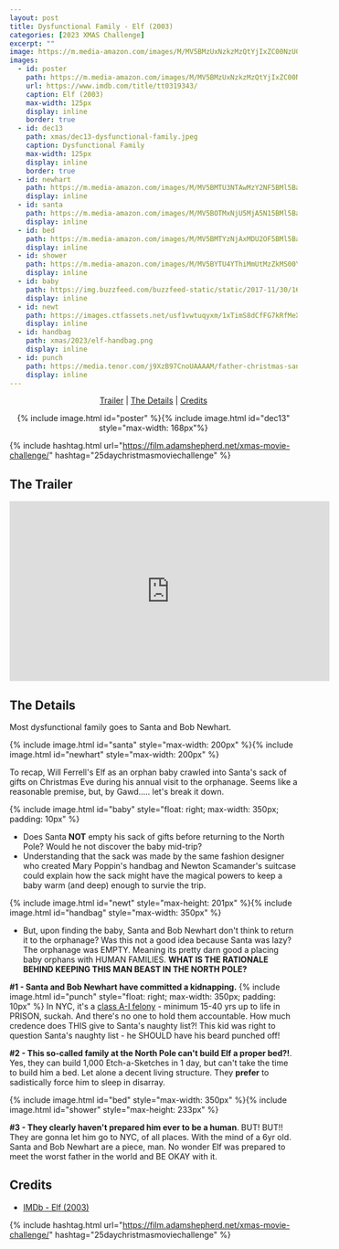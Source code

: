 ```yaml
---
layout: post
title: Dysfunctional Family - Elf (2003)
categories: [2023 XMAS Challenge]
excerpt: ""
image: https://m.media-amazon.com/images/M/MV5BMzUxNzkzMzQtYjIxZC00NzU0LThkYTQtZjNhNTljMTA1MDA1L2ltYWdlL2ltYWdlXkEyXkFqcGdeQXVyMTMxODk2OTU@._V1_FMjpg_UX620_.jpg
images:
  - id: poster
    path: https://m.media-amazon.com/images/M/MV5BMzUxNzkzMzQtYjIxZC00NzU0LThkYTQtZjNhNTljMTA1MDA1L2ltYWdlL2ltYWdlXkEyXkFqcGdeQXVyMTMxODk2OTU@._V1_FMjpg_UX620_.jpg
    url: https://www.imdb.com/title/tt0319343/
    caption: Elf (2003)
    max-width: 125px
    display: inline
    border: true
  - id: dec13
    path: xmas/dec13-dysfunctional-family.jpeg
    caption: Dysfunctional Family
    max-width: 125px
    display: inline
    border: true
  - id: newhart
    path: https://m.media-amazon.com/images/M/MV5BMTU3NTAwMzY2NF5BMl5BanBnXkFtZTYwMjcxMTc3._V1_FMjpg_UX485_.jpg
    display: inline
  - id: santa
    path: https://m.media-amazon.com/images/M/MV5BOTMxNjU5MjA5N15BMl5BanBnXkFtZTYwMTAyMTc3._V1_FMjpg_UX485_.jpg
    display: inline
  - id: bed
    path: https://m.media-amazon.com/images/M/MV5BMTYzNjAxMDU2OF5BMl5BanBnXkFtZTYwNTkxMTc3._V1_FMjpg_UX485_.jpg
    display: inline
  - id: shower
    path: https://m.media-amazon.com/images/M/MV5BYTU4YThiMmUtMzZkMS00YzRlLWJhM2MtYzNiYjhmNjgyMTNlXkEyXkFqcGdeQXVyNDE0NTQ3NTM@._V1_FMjpg_UX500_.jpg
    display: inline
  - id: baby
    path: https://img.buzzfeed.com/buzzfeed-static/static/2017-11/30/16/asset/buzzfeed-prod-fastlane-03/anigif_sub-buzz-15145-1512076092-14.gif
    display: inline
  - id: newt
    path: https://images.ctfassets.net/usf1vwtuqyxm/1xTimS8dCfFG7kRfMeX56q/bb0ba15d761da653b49df8eaf03b1289/WB-FB2-newt-scamander-coming-out-of-case-crimes-of-grindelwald.jpg
    display: inline
  - id: handbag
    path: xmas/2023/elf-handbag.png
    display: inline
  - id: punch
    path: https://media.tenor.com/j9XzB97CnoUAAAAM/father-christmas-santa.gif
    display: inline
---
```


<div style="text-align: center">
  <p><a href="#the-trailer">Trailer</a> | <a href="#the-details">The Details</a> | <a href="#credits">Credits</a></p>
  <p>{% include image.html id="poster" %}{% include image.html id="dec13" style="max-width: 168px"%}</p>
</div>

{% include hashtag.html url="https://film.adamshepherd.net/xmas-movie-challenge/" hashtag="25daychristmasmoviechallenge" %}

## The Trailer 

<div style="text-align: center">
  <iframe width="560" height="315" src="https://www.youtube.com/embed/gW9wRNqQ_P8?si=yazdnyKBXNDnGV-c" title="YouTube video player" frameborder="0" allow="accelerometer; autoplay; clipboard-write; encrypted-media; gyroscope; picture-in-picture; web-share" allowfullscreen></iframe>
</div>

## The Details


Most dysfunctional family goes to Santa and Bob Newhart. 

{% include image.html id="santa" style="max-width: 200px" %}{% include image.html id="newhart" style="max-width: 200px" %}

To recap, Will Ferrell's Elf as an orphan baby crawled into Santa's sack of gifts on Christmas Eve during his annual visit to the orphanage. Seems like a reasonable premise, but, by Gawd..... let's break it down. 

{% include image.html id="baby" style="float: right; max-width: 350px; padding: 10px" %}

- Does Santa **NOT** empty his sack of gifts before returning to the North Pole? Would he not discover the baby mid-trip? 
- Understanding that the sack was made by the same fashion designer who created Mary Poppin's handbag and Newton Scamander's suitcase could explain how the sack might have the magical powers to keep a baby warm (and deep) enough to survie the trip.

{% include image.html id="newt" style="max-height: 201px" %}{% include image.html id="handbag" style="max-width: 350px" %}

- But, upon finding the baby, Santa and Bob Newhart don't think to return it to the orphanage? Was this not a good idea because Santa was lazy? The orphanage was EMPTY. Meaning its pretty darn good a placing baby orphans with HUMAN FAMILIES. **WHAT IS THE RATIONALE BEHIND KEEPING THIS MAN BEAST IN THE NORTH POLE?**

**#1 - Santa and Bob Newhart have committed a kidnapping.** {% include image.html id="punch" style="float: right; max-width: 350px; padding: 10px" %} In NYC, it's a [class A-I felony](https://criminaldefense.1800nynylaw.com/new-york-penal-law-135-25-kidnapping-in-the-first-degree.html#:~:text=Kidnapping%20in%20the%20first%20degree%20is%20a%20class%20A%2DI%20felony,would%20be%2015%2D40%20years.) - minimum 15-40 yrs up to life in PRISON, suckah.  And there's no one to hold them accountable. How much credence does THIS give to Santa's naughty list?! This kid was right to question Santa's naughty list - he SHOULD have his beard punched off!

**#2 - This so-called family at the North Pole can't build Elf a proper bed?!**. Yes, they can build 1,000 Etch-a-Sketches in 1 day, but can't take the time to build him a bed. Let alone a decent living structure. They **prefer** to sadistically force him to sleep in disarray. 

{% include image.html id="bed" style="max-width: 350px" %}{% include image.html id="shower" style="max-height: 233px" %}

**#3 - They clearly haven't prepared him ever to be a human**.  BUT! BUT!! They are gonna let him go to NYC, of all places. With the mind of a 6yr old. Santa and Bob Newhart are a piece, man. No wonder Elf was prepared to meet the worst father in the world and BE OKAY with it. 

## Credits

* [IMDb - Elf (2003)](https://www.imdb.com/title/tt0319343/)


{% include hashtag.html url="https://film.adamshepherd.net/xmas-movie-challenge/" hashtag="25daychristmasmoviechallenge" %}

<p>&nbsp;</p>
